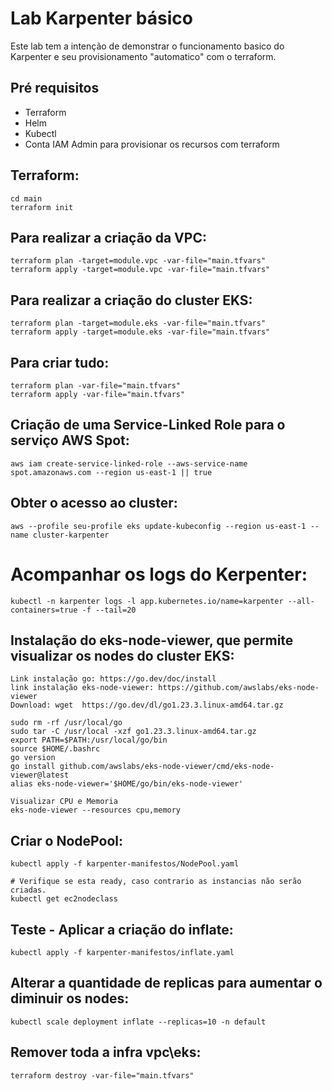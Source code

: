 # Lab Karpenter básico

Este lab tem a intenção de demonstrar o funcionamento basico do Karpenter e seu provisionamento "automatico" com o terraform.

## Pré requisitos
- Terraform
- Helm
- Kubectl
- Conta IAM Admin para provisionar os recursos com terraform

## Terraform:
```
cd main
terraform init
```

## Para realizar a criação da VPC:
```
terraform plan -target=module.vpc -var-file="main.tfvars"
terraform apply -target=module.vpc -var-file="main.tfvars"
```

## Para realizar a criação do cluster EKS:
```
terraform plan -target=module.eks -var-file="main.tfvars"
terraform apply -target=module.eks -var-file="main.tfvars"
```

## Para criar tudo:
```
terraform plan -var-file="main.tfvars"
terraform apply -var-file="main.tfvars"
```

## Criação de uma Service-Linked Role para o serviço AWS Spot:
```
aws iam create-service-linked-role --aws-service-name spot.amazonaws.com --region us-east-1 || true
```

## Obter o acesso ao cluster:
```
aws --profile seu-profile eks update-kubeconfig --region us-east-1 --name cluster-karpenter
```

# Acompanhar os logs do Kerpenter:
```
kubectl -n karpenter logs -l app.kubernetes.io/name=karpenter --all-containers=true -f --tail=20
```

## Instalação do eks-node-viewer, que permite visualizar os nodes do cluster EKS:
```
Link instalação go: https://go.dev/doc/install
link instalação eks-node-viewer: https://github.com/awslabs/eks-node-viewer
Download: wget  https://go.dev/dl/go1.23.3.linux-amd64.tar.gz

sudo rm -rf /usr/local/go
sudo tar -C /usr/local -xzf go1.23.3.linux-amd64.tar.gz
export PATH=$PATH:/usr/local/go/bin
source $HOME/.bashrc
go version
go install github.com/awslabs/eks-node-viewer/cmd/eks-node-viewer@latest
alias eks-node-viewer='$HOME/go/bin/eks-node-viewer'

Visualizar CPU e Memoria
eks-node-viewer --resources cpu,memory
```

## Criar o NodePool:
```
kubectl apply -f karpenter-manifestos/NodePool.yaml

# Verifique se esta ready, caso contrario as instancias não serão criadas.
kubectl get ec2nodeclass
```

## Teste - Aplicar a criação do inflate:
```
kubectl apply -f karpenter-manifestos/inflate.yaml
```

## Alterar a quantidade de replicas para aumentar o diminuir os nodes:
```
kubectl scale deployment inflate --replicas=10 -n default
```

## Remover toda a infra vpc\eks:
```
terraform destroy -var-file="main.tfvars"
```
